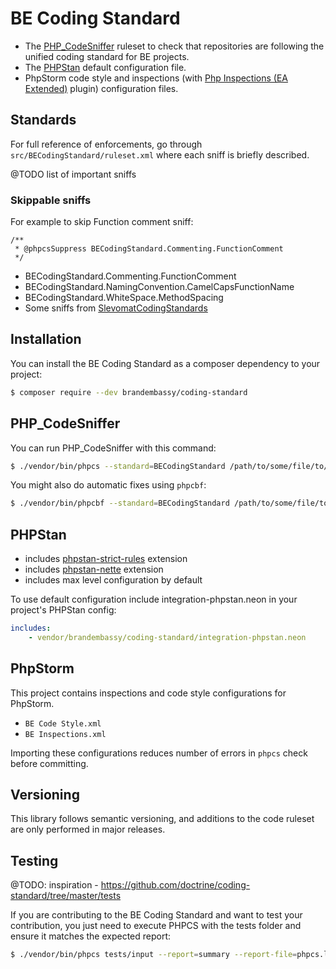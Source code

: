# BE Coding Standard
- The [PHP_CodeSniffer](https://github.com/squizlabs/PHP_CodeSniffer) ruleset to check that
repositories are following the unified coding standard for BE projects.
- The [PHPStan](https://github.com/phpstan/phpstan) default configuration file.
- PhpStorm code style and inspections (with [Php Inspections (EA Extended)](https://plugins.jetbrains.com/plugin/7622-php-inspections-ea-extended-) plugin) configuration files.

Standards
---------
For full reference of enforcements, go through `src/BECodingStandard/ruleset.xml` where each sniff is briefly described.

@TODO list of important sniffs

### Skippable sniffs
For example to skip Function comment sniff:
```
/**
 * @phpcsSuppress BECodingStandard.Commenting.FunctionComment
 */
```

- BECodingStandard.Commenting.FunctionComment
- BECodingStandard.NamingConvention.CamelCapsFunctionName
- BECodingStandard.WhiteSpace.MethodSpacing
- Some sniffs from [SlevomatCodingStandards](https://github.com/slevomat/coding-standard)

Installation
------------
You can install the BE Coding Standard as a composer dependency to your project:

```bash
$ composer require --dev brandembassy/coding-standard
```

PHP_CodeSniffer
---------------
You can run PHP_CodeSniffer with this command:

```bash
$ ./vendor/bin/phpcs --standard=BECodingStandard /path/to/some/file/to/sniff.php
```

You might also do automatic fixes using `phpcbf`:

```bash
$ ./vendor/bin/phpcbf --standard=BECodingStandard /path/to/some/file/to/sniff.php
```

PHPStan
-------
- includes [phpstan-strict-rules](https://github.com/phpstan/phpstan-strict-rules) extension
- includes [phpstan-nette](https://github.com/phpstan/phpstan-nette) extension
- includes max level configuration by default

To use default configuration include integration-phpstan.neon in your project's PHPStan config:

``` yaml
includes:
    - vendor/brandembassy/coding-standard/integration-phpstan.neon
```

PhpStorm
--------
This project contains inspections and code style configurations for PhpStorm.
- `BE Code Style.xml`
- `BE Inspections.xml`

Importing these configurations reduces number of errors in `phpcs` check before committing.

Versioning
----------
This library follows semantic versioning, and additions to the code ruleset
are only performed in major releases.

Testing
-------
@TODO: inspiration - https://github.com/doctrine/coding-standard/tree/master/tests

If you are contributing to the BE Coding Standard and want to test your contribution, you just
need to execute PHPCS with the tests folder and ensure it matches the expected report:

```bash
$ ./vendor/bin/phpcs tests/input --report=summary --report-file=phpcs.log; diff tests/expected_report.txt phpcs.log
```
